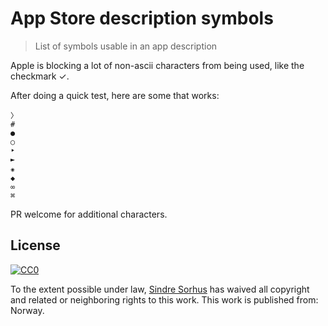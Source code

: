 # App Store description symbols

> List of symbols usable in an app description

Apple is blocking a lot of non-ascii characters from being used, like the checkmark ✓.

After doing a quick test, here are some that works:

```
〉
#
●
○
‣
►
⁕
◆
∞
⌘
```

PR welcome for additional characters.


## License

[![CC0](http://i.creativecommons.org/p/zero/1.0/88x31.png)](http://creativecommons.org/publicdomain/zero/1.0/)

To the extent possible under law, [Sindre Sorhus](http://sindresorhus.com) has waived all copyright and related or neighboring rights to this work. This work is published from: Norway.
